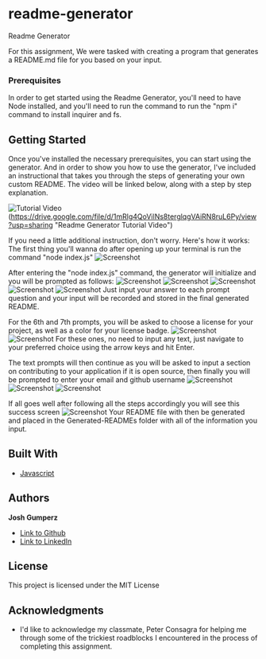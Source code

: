 # readme-generator
Readme Generator

For this assignment, We were tasked with creating a program that generates a README.md file for you based on your input.

### Prerequisites

In order to get started using the Readme Generator, you'll need to have Node installed, and you'll need to run the command to run the "npm i" command to install inquirer and fs.

## Getting Started

Once you've installed the necessary prerequisites, you can start using the generator. And in order to show you how to use the generator, I've included an instructional that takes you through the steps of generating your own custom README. The video will be linked below, along with a step by step explanation. 


![Tutorial Video](https://i.imgur.com/auMWaHj.png)(https://drive.google.com/file/d/1mRlg4QoVilNs8terglqgVAiRN8ruL6Py/view?usp=sharing "Readme Generator Tutorial Video")

If you need a little additional instruction, don't worry. Here's how it works:
The first thing you'll wanna do after opening up your terminal is run the command "node index.js"
![Screenshot](https://i.imgur.com/6IQJ8Ml.png)

After entering the "node index.js" command, the generator will initialize and you will be prompted as follows:
![Screenshot](https://i.imgur.com/r9pfRNx.png)
![Screenshot](https://i.imgur.com/4xXL0cR.png)
![Screenshot](https://i.imgur.com/agKBwgF.png)
![Screenshot](https://i.imgur.com/s2ubk7z.png)
![Screenshot](https://i.imgur.com/IYODtbh.png)
Just input your answer to each prompt question and your input will be recorded and stored in the final generated README.

For the 6th and 7th prompts, you will be asked to choose a license for your project, as well as a color for your license badge. 
![Screenshot](https://i.imgur.com/64WLc2s.png)
![Screenshot](https://i.imgur.com/nhdTDPG.png)
For these ones, no need to input any text, just navigate to your preferred choice using the arrow keys and hit Enter.

The text prompts will then continue as you will be asked to input a section on contributing to your application if it is open source, then finally you will be prompted to enter your email and github username
![Screenshot](https://i.imgur.com/j188Y0Z.png)
![Screenshot](https://i.imgur.com/9FMYldR.png)
![Screenshot](https://i.imgur.com/itdTACc.png)

If all goes well after following all the steps accordingly you will see this success screen
![Screenshot](https://i.imgur.com/auMWaHj.png)
Your README file with then be generated and placed in the Generated-READMEs folder with all of the information you input.

## Built With
* [Javascript](https://developer.mozilla.org/en-US/docs/Web/JavaScript)


## Authors

**Josh Gumperz** 

- [Link to Github](https://github.com/JoshGumperz)
- [Link to LinkedIn](https://www.linkedin.com/in/josh-gumperz-8706a8185/)

## License

This project is licensed under the MIT License 

## Acknowledgments

* I'd like to acknowledge my classmate, Peter Consagra for helping me through some of the trickiest roadblocks I encountered in the process of completing this assignment.  
